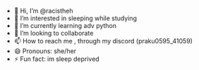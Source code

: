 - 👋 Hi, I’m @racistheh
- 👀 I’m interested in sleeping while studying
- 🌱 I’m currently learning adv python
- 💞️ I’m looking to collaborate 
- 📫 How to reach me , through my discord (praku0595_41059)
- 😄 Pronouns: she/her
- ⚡ Fun fact: im sleep deprived 

<!---
racistheh/racistheh is a ✨ special ✨ repository because its `README.md` (this file) appears on your GitHub profile.
You can click the Preview link to take a look at your changes.
--->
